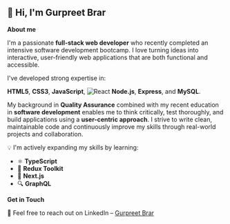 ## 👋 Hi, I'm Gurpreet Brar

**About me**

I'm a passionate **full-stack web developer** who recently completed an intensive software development bootcamp. I love turning ideas into interactive, user-friendly web applications that are both functional and accessible. 

I've developed strong expertise in:

**HTML5**, **CSS3**, **JavaScript**,
![React](https://img.shields.io/badge/React-20232A?style=for-the-badge&logo=react&logoColor=61DAFB)
**Node.js**, **Express**, and **MySQL**.

My background in **Quality Assurance** combined with my recent education in **software development** enables me to think critically, test thoroughly, and build applications using a **user-centric approach**. I strive to write clean, maintainable code and continuously improve my skills through real-world projects and collaboration.


💡 I'm actively expanding my skills by learning:

- ⚛️ **TypeScript**
- 🧠 **Redux Toolkit**
- 🚀 **Next.js**
- 🔍 **GraphQL**


**Get in Touch** 

📢  Feel free to reach out on LinkedIn – [Gurpreet Brar](https://www.linkedin.com/in/gurpree-kaur-brar/)







